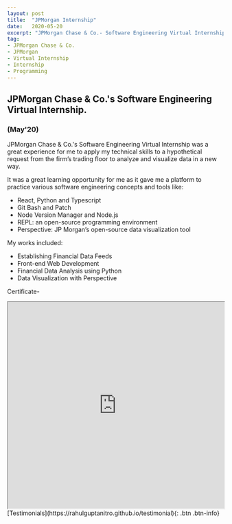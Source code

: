 ```yaml
---
layout: post
title:  "JPMorgan Internship"
date:   2020-05-20
excerpt: "JPMorgan Chase & Co.- Software Engineering Virtual Internship"
tag:
- JPMorgan Chase & Co.
- JPMorgan
- Virtual Internship
- Internship
- Programming
---
```


## JPMorgan Chase & Co.'s Software Engineering Virtual Internship.
### (May'20)


JPMorgan Chase & Co.'s Software Engineering Virtual Internship was a great experience for me to apply my technical skills to a 
hypothetical request from the firm’s trading floor to analyze and visualize data in a new way.

It was a great learning opportunity for me as it gave me a platform to practice various software engineering concepts and tools like: 
* React, Python and Typescript 
* Git Bash and Patch
* Node Version Manager and Node.js
* REPL: an open-source programming environment 
* Perspective: JP Morgan’s open-source data visualization tool 

My works included:
* Establishing Financial Data Feeds
* Front-end Web Development
* Financial Data Analysis using Python
* Data Visualization with Perspective


Certificate-
<iframe src="https://drive.google.com/file/d/16iKzeaH-UEsceAb_u4QuRmSUt1XrfF_Q/preview" width="100%" height="480"></iframe>

<br />
[Testimonials](https://rahulguptanitro.github.io/testimonial){: .btn .btn-info}
